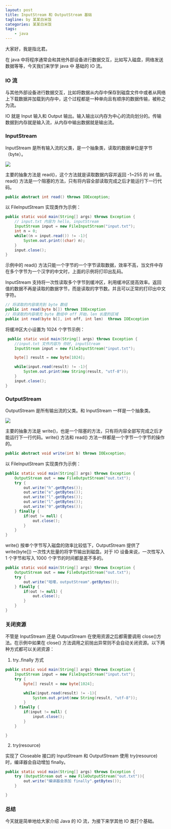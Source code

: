 ```yaml
---
layout: post
title: InputStream 和 OutputStream 基础
tagline: by 某某白米饭
categories: 某某白米饭
tags: 
    - java
---
```


大家好，我是指北君。

在 java 中将程序通常会和其他外部设备进行数据交互，比如写入磁盘，网络发送数据等等，今天我们来学学 java 中 基础的 IO 流。

<!-- more-->

### IO 流

与其他外部设备进行数据交互，比如将数据从内存中保存到磁盘文件中或者从网络上下载数据并加载到内存中，这个过程都是一种单向且有顺序的数据传输，被称之为流。

IO 就是 Input 输入和 Output 输出。输入输出以内存为中心的流向划分的。传输数据到内存就是输入流，从内存中输出数据就是输出流。

### InputStream

InputStream 是所有输入流的父类，是一个抽象类，读取的数据单位是字节（byte）。

![](http://www.javanorth.cn/assets/images/2021/io/0.png)

主要的抽象方法是 read()，这个方法就是读取数据内容并返回 -1~255 的 int 值。read() 方法是一个阻塞的方法，只有将内容全部读取完成之后才能运行下一行代码。

```java
public abstract int read() throws IOException;
```

以 FileInputStream 实现类作为示例：

```java
public static void main(String[] args) throws Exception {
    // input.txt 内容为 hello, inputStream
    InputStream input = new FileInputStream("input.txt");
    int n = 0;
    while((n = input.read()) != -1){
        System.out.print((char) n);
    }
    input.close();
}
```

示例中的 read() 方法只能一个字节的一个字节读取数据，效率不高，当文件中存在多个字节为一个汉字的中文时，上面的示例将打印出乱码。

InputStream 支持将一次性读取多个字节到缓冲区，利用缓冲区提高效率。返回值的数据不再是读取的数据字节，而是读取的字节数。并且可以正常的打印出中文字符。

```java
// 将读取的内容填充到 byte 数组
public int read(byte b[]) throws IOException
// 将读取的内容填充 byte 数组中 off 开始，len 长度的区域
public int read(byte b[], int off, int len)  throws IOException
```

将缓冲区大小设置为 1024 个字节示例：

```java
 public static void main(String[] args) throws Exception {
    //input.txt 文件内容为 你好, inputStream
    InputStream input = new FileInputStream("input.txt");

    byte[] result = new byte[1024];

    while(input.read(result) != -1){
        System.out.print(new String(result, "utf-8"));
    }
    input.close();
}
```

###  OutputStream

OutputStream 是所有输出流的父类。和 InputStream 一样是一个抽象类。 

![](http://www.javanorth.cn/assets/images/2021/io/1.png)


主要的抽象方法是 write()，也是一个阻塞的方法，只有将内容全部写完成之后才能运行下一行代码。write() 方法和 read() 方法一样都是一个字节一个字节的操作的。

```java
public abstract void write(int b) throws IOException;
```

以 FileInputStream 实现类作为示例：

```java
public static void main(String[] args) throws Exception {
    OutputStream out = new FileOutputStream("out.txt");
    try {
        out.write("h".getBytes());
        out.write("e".getBytes());
        out.write("l".getBytes());
        out.write("l".getBytes());
        out.write("0".getBytes());
    } finally {
        if(out != null) {
            out.close();
        }
    }
}
```

write() 按单个字节写入磁盘的效率比较低下，OutputStream 提供了 write(byte[]) 一次性大批量的将字节输出到磁盘。对于 IO 设备来说，一次性写入 1 个字节和写入 1000 个字节的时间都是差不多的。

```java
public static void main(String[] args) throws Exception {
    OutputStream out = new FileOutputStream("out.txt");
    try {
        out.write("哈喽，outputStream".getBytes());
    } finally {
        if(out != null) {
            out.close();
        }
    }
}
```


### 关闭资源

不管是 InputStream 还是 OutputStream 在使用资源之后都需要调用 close()方法。在示例中如果在 close() 方法调用之前抛出异常则不会自动关闭资源。以下两种方式都可以关闭资源：

1. try..finally 方式

```java
public static void main(String[] args) throws Exception {
    InputStream input = new FileInputStream("input.txt");
    try {
        byte[] result = new byte[1024];

        while(input.read(result) != -1){
            System.out.print(new String(result, "utf-8"));
        }
    } finally {
        if(input != null) {
            input.close();
        }
    }

}
```

2. try(resource)

实现了 Closeable 接口的 InputStream 和 OutputStream 使用 try(resource) 时，编译器会自动增加 finally。

```java
public static void main(String[] args) throws Exception {
    try (OutputStream out = new FileOutputStream("out.txt")){
        out.write("编译器会添加 finally".getBytes());
    }

}
```

### 总结

今天就是简单地给大家介绍 Java 的 IO 流，为接下来学其他 IO 类打个基础。
